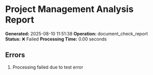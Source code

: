 # Project Management Analysis Report

**Generated:** 2025-08-10 11:51:38
**Operation:** document_check_report
**Status:** ❌ Failed
**Processing Time:** 0.00 seconds



## Errors
1. Processing failed due to test error
